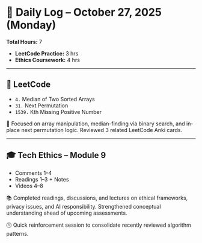 # 📅 Daily Log – October 27, 2025 (Monday)

**Total Hours:** 7 
- **LeetCode Practice:** 3 hrs  
- **Ethics Coursework:** 4 hrs  

---

## 🧠 LeetCode
- `4.` Median of Two Sorted Arrays  
- `31.` Next Permutation  
- `1539.` Kth Missing Positive Number  

🎯 Focused on array manipulation, median-finding via binary search, and in-place next permutation logic. Reviewed 3 related LeetCode Anki cards.

---

## 🎓 Tech Ethics – Module 9
- Comments 1–4  
- Readings 1–3 + Notes  
- Videos 4–8  

📚 Completed readings, discussions, and lectures on ethical frameworks, privacy issues, and AI responsibility. Strengthened conceptual understanding ahead of upcoming assessments.

🕒 Quick reinforcement session to consolidate recently reviewed algorithm patterns.